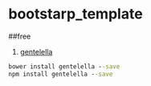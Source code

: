 # bootstarp_template

##free
1. [gentelella](https://github.com/puikinsh/gentelella) 
```cmd
bower install gentelella --save 
npm install gentelella --save
```

